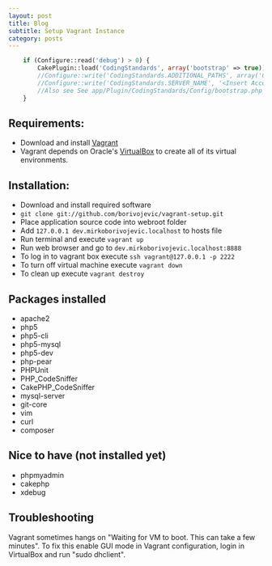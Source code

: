 ```yaml
---
layout: post
title: Blog
subtitle: Setup Vagrant Instance
category: posts
---
```


````php
    if (Configure::read('debug') > 0) {
        CakePlugin::load('CodingStandards', array('bootstrap' => true));
        //Configure::write('CodingStandards.ADDITIONAL_PATHS', array('CodingStandards' => Configure::read('CodingStandards.PLUGIN_PATH'))); // Optional - Useful if you have extra paths you want included in full reports.  Example here is the coding standards themselves, though you can other other(s).
        //Configure::write('CodingStandards.SERVER_NAME', '<Insert Accessible URL HERE>') // Optional and probably server specific -- enables CSS checking & provides full URL for HTML reports
        //Also see See app/Plugin/CodingStandards/Config/bootstrap.php for other variables you can tweak
    }
````

Requirements:
---------------
- Download and install [Vagrant][]
- Vagrant depends on Oracle's [VirtualBox][] to create all of its virtual environments.

Installation:
---------------
- Download and install required software
- `git clone git://github.com/borivojevic/vagrant-setup.git`
- Place application source code into webroot folder
- Add `127.0.0.1 dev.mirkoborivojevic.localhost` to hosts file
- Run terminal and execute `vagrant up`
- Run web browser and go to `dev.mirkoborivojevic.localhost:8888`
- To log in to vagrant box execute `ssh vagrant@127.0.0.1 -p 2222`
- To turn off virtual machine execute `vagrant down`
- To clean up execute `vagrant destroy`

Packages installed
-------------------
- apache2
- php5
- php5-cli
- php5-mysql
- php5-dev
- php-pear
 - PHPUnit
 - PHP_CodeSniffer
 - CakePHP_CodeSniffer
- mysql-server
- git-core
- vim
- curl
- composer


Nice to have (not installed yet)
--------------------------------
- phpmyadmin
- cakephp
- xdebug

[Vagrant]: http://downloads.vagrantup.com/tags/v1.0.3
[VirtualBox]: http://www.virtualbox.org/wiki/Downloads

Troubleshooting
---------------

Vagrant sometimes hangs on "Waiting for VM to boot. This can take a few minutes". To fix this enable GUI mode in Vagrant configuration, login in VirtualBox and run "sudo dhclient".